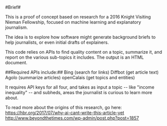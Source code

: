 #Brief#

This is a proof of concept based on research for a 2016 Knight Visiting Nieman Fellowship, focused on machine learning and explanatory journalism. 

The idea is to explore how software might generate background briefs to help journalists, or even initial drafts of explainers.

This code relies on APIs to find quality content on a topic, summarize it, and report on the various sub-topics it includes. The output is an HTML document.

##Required APIs include:##
Bing (search for links)
Diffbot (get article text)
Agolo (summarize articles)
openCalais (get topics and entities)

It requires API keys for all four, and takes as input a topic -- like "income inequality" -- and subheds, areas the journalist is curious to learn more about.

To read more about the origins of this research, go here:
https://hbr.org/2017/07/why-ai-cant-write-this-article-yet
http://www.beyondthetimes.com/wp-admin/post.php?post=1857